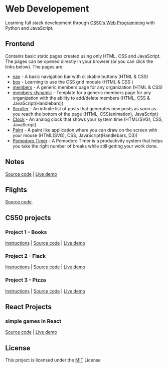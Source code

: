 # Web Developement
Learning full stack development through [CS50's Web Programming]([https://www.youtube.com/playlist?list=PLhQjrBD2T382hIW-IsOVuXP1uMzEvmcE5](https://www.youtube.com/playlist?list=PLhQjrBD2T382hIW-IsOVuXP1uMzEvmcE5)) with Python and JavaScript.

## Frontend
Contains basic static pages created using only HTML, CSS and JavaScript. The pages can be opened directly in your browser (or you can click the links below).
The pages are:
* [nav](https://manansoni42.github.io/web-dev/frontend/nav.html) - A basic navigation bar with clickable buttons (HTML & CSS)
* [box](https://manansoni42.github.io/web-dev/frontend/box.html) - Learning to use the CSS grid module (HTML & CSS )
* [members](https://manansoni42.github.io/web-dev/frontend/members.html) - A generic members page for any organization (HTML & CSS)
* [members-dynamic](https://manansoni42.github.io/web-dev/frontend/members-dynamic.html) - Template for a generic members page for any organization with the ability to add/delete members (HTML, CSS & JavaScript(Handlebars))
* [Scroller](https://manansoni42.github.io/web-dev/frontend/inf_scroll.html) - An infinite list of posts that generates new posts as soon as you reach the bottom of the page (HTML, CSS(animation), JavaScript)
* [Clock](https://manansoni42.github.io/web-dev/frontend/clock.html) - An analog clock that shows your system time (HTML(SVG), CSS, JavaScript)
* [Paint](https://manansoni42.github.io/web-dev/frontend/paint.html) - A paint like application where you can draw on the screen with your mouse (HTML(SVG), CSS, JavaScript(Handlebars, D3))
* [Pomodoro Timer](https://manansoni42.github.io/web-dev/frontend/pomodoro.html) - A Pomodoro Timer is a productivity system that helps you take the right number of breaks while still getting your work done.

## Notes
[Source code](https://github.com/MananSoni42/web-dev/tree/master/notes) | [Live demo](https://notes42-app.herokuapp.com/)

## Flights
[Source code](https://github.com/MananSoni42/web-dev/tree/master/sql-orm).

## CS50 projects
### Project 1 - Books
[Instructions](https://docs.cs50.net/ocw/web/projects/1/project1.html) | [Source code](https://github.com/MananSoni42/web-dev/tree/master/books) | [Live demo](http://books42-app.herokuapp.com/)

### Project 2 - Flack
[Instructions](https://docs.cs50.net/web/2018/x/projects/2/project2.html) | [Source code](https://github.com/MananSoni42/web-dev/tree/master/flack) | [Live demo](http://flack42-app.herokuapp.com/)

### Project 3 - Pizza
[Instructions](https://docs.cs50.net/ocw/web/projects/3/project3.html) | [Source code](https://github.com/MananSoni42/web-dev/tree/master/pizza) | [Live demo](http://pizzza42-app.herokuapp.com/)

## React Projects

### simple games in React
[Source code](https://github.com/MananSoni42/web-dev/tree/master/react-games) | [Live demo](https://manansoni42.github.io/web-dev/)

## License
This project is licensed under the [MIT](https://opensource.org/licenses/MIT) License
